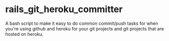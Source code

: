 rails_git_heroku_committer
==========================

A bash script to make it easy to do common commit/push tasks for when you're using github and heroku for your git projects and git projects that are hosted on heroku.
